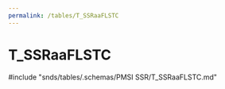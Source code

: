 ```yaml
---
permalink: /tables/T_SSRaaFLSTC
---
```

# T\_SSRaaFLSTC
<!-- SPDX-License-Identifier: MPL-2.0 -->

<!-- ATTENTION : Ne pas supprimer ou modifier la ligne ci-dessous -->
#include "snds/tables/.schemas/PMSI SSR/T_SSRaaFLSTC.md"
<!-- ATTENTION : Ne pas supprimer ou modifier la ligne ci-dessus -->
